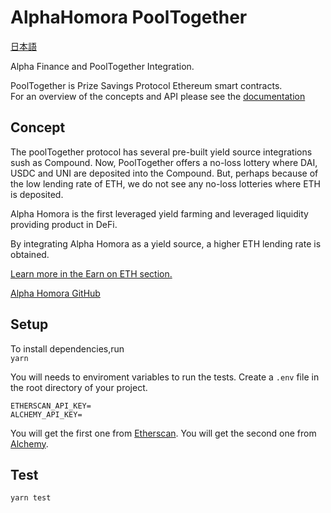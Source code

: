 # AlphaHomora PoolTogether
[日本語](./docs/README_JA.md)

Alpha Finance and PoolTogether Integration.  

PoolTogether is Prize Savings Protocol Ethereum smart contracts.  
For an overview of the concepts and API please see the [documentation](https://docs.pooltogether.com/)  

## Concept 
The poolTogether protocol has several pre-built yield source integrations sush as Compound. Now, PoolTogether offers a no-loss lottery where DAI, USDC and UNI are deposited into the Compound. But, perhaps because of the low lending rate of ETH, we do not see any no-loss lotteries where ETH is deposited.

Alpha Homora is the first leveraged yield farming and leveraged liquidity providing product in DeFi.

By integrating Alpha Homora as a yield source, a higher ETH lending rate is obtained.

[Learn more in the Earn on ETH section.](https://alphafinancelab.gitbook.io/alpha-homora/#earn-on-eth)

[Alpha Homora GitHub](https://github.com/AlphaFinanceLab/alphahomora)

## Setup
To install dependencies,run  
`yarn`  

You will needs to enviroment variables to run the tests.
Create a `.env` file in the root directory of your project.
``` 
ETHERSCAN_API_KEY=
ALCHEMY_API_KEY=
```
You will get the first one from [Etherscan](https://etherscan.io/).
You will get the second one from [Alchemy](https://dashboard.alchemyapi.io/).


## Test
`yarn test`